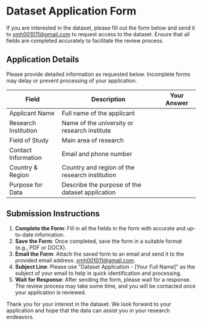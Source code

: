 # Dataset Application Form

If you are interested in the dataset, please fill out the form below and send it to [xmh001011@gmail.com](mailto:xmh001011@gmail.com) to request access to the dataset. Ensure that all fields are completed accurately to facilitate the review process.

## Application Details

Please provide detailed information as requested below. Incomplete forms may delay or prevent processing of your application.

| Field                | Description                                     | Your Answer |
|----------------------|-------------------------------------------------|-------------|
| Applicant Name       | Full name of the applicant                      |             |
| Research Institution | Name of the university or research institute    |             |
| Field of Study       | Main area of research                           |             |
| Contact Information  | Email and phone number                          |             |
| Country & Region     | Country and region of the research institution  |             |
| Purpose for Data     | Describe the purpose of the dataset application |             |

## Submission Instructions

1. **Complete the Form**: Fill in all the fields in the form with accurate and up-to-date information.
2. **Save the Form**: Once completed, save the form in a suitable format (e.g., PDF or DOCX).
3. **Email the Form**: Attach the saved form to an email and send it to the provided email address: [xmh001011@gmail.com](mailto:xmh001011@gmail.com).
4. **Subject Line**: Please use "Dataset Application - [Your Full Name]" as the subject of your email to help in quick identification and processing.
5. **Wait for Response**: After sending the form, please wait for a response. The review process may take some time, and you will be contacted once your application is reviewed.

Thank you for your interest in the dataset. We look forward to your application and hope that the data can assist you in your research endeavors.
